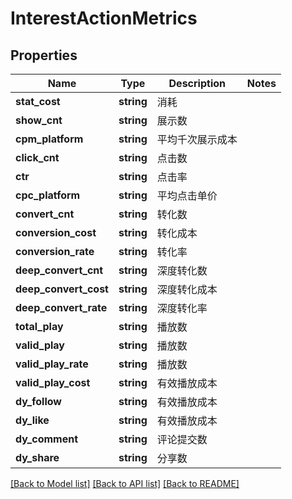 # InterestActionMetrics

## Properties
Name | Type | Description | Notes
------------ | ------------- | ------------- | -------------
**stat_cost** | **string** | 消耗 | 
**show_cnt** | **string** | 展示数 | 
**cpm_platform** | **string** | 平均千次展示成本 | 
**click_cnt** | **string** | 点击数 | 
**ctr** | **string** | 点击率 | 
**cpc_platform** | **string** | 平均点击单价 | 
**convert_cnt** | **string** | 转化数 | 
**conversion_cost** | **string** | 转化成本 | 
**conversion_rate** | **string** | 转化率 | 
**deep_convert_cnt** | **string** | 深度转化数 | 
**deep_convert_cost** | **string** | 深度转化成本 | 
**deep_convert_rate** | **string** | 深度转化率 | 
**total_play** | **string** | 播放数 | 
**valid_play** | **string** | 播放数 | 
**valid_play_rate** | **string** | 播放数 | 
**valid_play_cost** | **string** | 有效播放成本 | 
**dy_follow** | **string** | 有效播放成本 | 
**dy_like** | **string** | 有效播放成本 | 
**dy_comment** | **string** | 评论提交数 | 
**dy_share** | **string** | 分享数 | 

[[Back to Model list]](../README.md#documentation-for-models) [[Back to API list]](../README.md#documentation-for-api-endpoints) [[Back to README]](../README.md)


